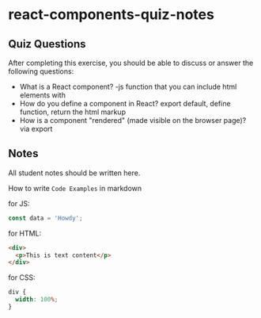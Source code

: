 # react-components-quiz-notes

## Quiz Questions

After completing this exercise, you should be able to discuss or answer the following questions:

- What is a React component?
  -js function that you can include html elements with
- How do you define a component in React?
  export default, define function, return the html markup
- How is a component "rendered" (made visible on the browser page)?
  via export

## Notes

All student notes should be written here.

How to write `Code Examples` in markdown

for JS:

```javascript
const data = 'Howdy';
```

for HTML:

```html
<div>
  <p>This is text content</p>
</div>
```

for CSS:

```css
div {
  width: 100%;
}
```
